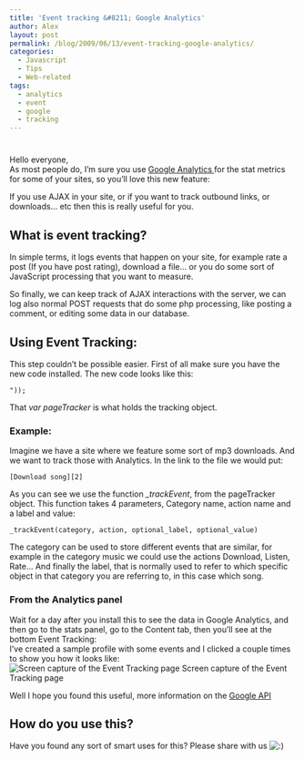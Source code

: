 ```yaml
---
title: 'Event tracking &#8211; Google Analytics'
author: Alex
layout: post
permalink: /blog/2009/06/13/event-tracking-google-analytics/
categories:
  - Javascript
  - Tips
  - Web-related
tags:
  - analytics
  - event
  - google
  - tracking
---
```

# 

Hello everyone,  
As most people do, I’m sure you use [Google Analytics ][1]for the stat metrics for some of your sites, so you’ll love this new feature:

 [1]: http://www.google.com/analytics/

If you use AJAX in your site, or if you want to track outbound links, or downloads… etc then this is really useful for you.

## What is event tracking?

In simple terms, it logs events that happen on your site, for example rate a post (If you have post rating), download a file… or you do some sort of JavaScript processing that you want to measure.

So finally, we can keep track of AJAX interactions with the server, we can log also normal POST requests that do some php processing, like posting a comment, or editing some data in our database.

## Using Event Tracking:

This step couldn’t be possible easier. First of all make sure you have the new code installed. The new code looks like this:

    "));
    
    
    

That *var pageTracker* is what holds the tracking object.

### Example:

Imagine we have a site where we feature some sort of mp3 downloads. And we want to track those with Analytics. In the link to the file we would put:

    [Download song][2]
    

 [2]: song_file.mp3 "Download file"

As you can see we use the function *_trackEvent*, from the pageTracker object. This function takes 4 parameters, Category name, action name and a label and value:

    _trackEvent(category, action, optional_label, optional_value)
    

The category can be used to store different events that are similar, for example in the category music we could use the actions Download, Listen, Rate… And finally the label, that is normally used to refer to which specific object in that category you are referring to, in this case which song.

### From the Analytics panel

Wait for a day after you install this to see the data in Google Analytics, and then go to the stats panel, go to the Content tab, then you’ll see at the bottom Event Tracking:  
I’ve created a sample profile with some events and I clicked a couple times to show you how it looks like:  
![Screen capture of the Event Tracking page][3]
Screen capture of the Event Tracking page

 [3]: http://urbanoalvarez.es/blog/wp-content/uploads/2009/06/analytics.gif "Analytics shot"

Well I hope you found this useful, more information on the [Google API][4]

 [4]: http://www.code.google.com/apis/analytics/docs/tracking/eventTrackerGuide.html

## How do you use this?

Have you found any sort of smart uses for this? Please share with us ![:)][5] 

 [5]: http://urbanoalvarez.es/blog/wp-includes/images/smilies/icon_smile.gif